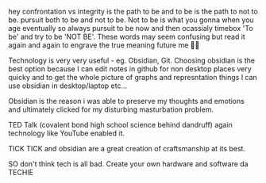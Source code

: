 hey confrontation vs integrity is the path to be and to be is the path to not to be. 
pursuit both to be and not to be. Not to be is what you gonna when you age eventually so always pursuit to be now and then ocassialy timebox 'To be' and try to be 'NOT BE'. These words may seem confusing but read it again and again to engrave the true meaning future me 🫵🏻



Technology is very very useful - eg. Obsidian, Git. Choosing obsidian is the best option because I can edit notes in github for non desktop places very quicky and to get the whole picture of graphs and represntation things I can use obsidian in desktop/laptop etc... 



Obsidian is the reason i was able to preserve my thoughts and emotions and ultimately clicked for my disturbing masturbation problem.


TED Talk (covalent bond high school science behind dandruff) again technology like YouTube enabled it.

TICK TICK and obsidian are a great creation of craftsmanship at its best.


SO don't think tech is all bad. Create your own hardware and software da TECHIE 


